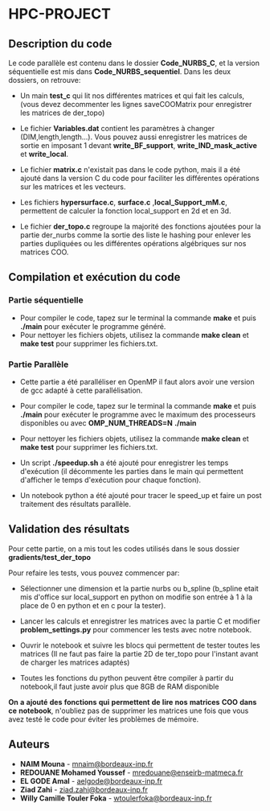 # HPC-PROJECT

## Description du code
Le code parallèle est contenu dans le dossier **Code_NURBS_C**, et la version séquentielle est mis dans **Code_NURBS_sequentiel**.
Dans les deux dossiers, on retrouve:
- Un main **test_c** qui lit nos différentes matrices et qui fait les calculs, (vous devez decommenter les lignes saveCOOMatrix pour enregistrer les matrices de der_topo)

- Le fichier **Variables.dat** contient les paramètres à changer (DIM,length,length...). Vous pouvez aussi enregistrer les matrices de sortie en imposant 1 devant **write_BF_support**, **write_IND_mask_active** et **write_local**.

- Le fichier **matrix.c** n'existait pas dans le code python, mais il a été ajouté dans la version C du code pour faciliter les différentes opérations sur les matrices et les vecteurs.

- Les fichiers **hypersurface.c**, **surface.c** ,**local_Support_mM.c**, permettent de calculer la fonction local_support en 2d et en 3d.

- Le fichier **der_topo.c** regroupe la majorité des fonctions ajoutées pour la partie der_nurbs comme la sortie des liste le hashing pour enlever les parties dupliquées ou les différentes opérations algébriques sur nos matrices COO.

## Compilation et exécution du code
### Partie séquentielle
- Pour compiler le code, tapez sur le terminal la commande **make** et puis **./main** pour exécuter le programme généré.
- Pour nettoyer les fichiers objets, utilisez la commande **make clean** et **make test** pour supprimer les fichiers.txt.

### Partie Parallèle
- Cette partie a été paralléliser en OpenMP il faut alors avoir une version de gcc adapté à cette parallélisation.

- Pour compiler le code, tapez sur le terminal la commande **make** et puis **./main** pour exécuter le programme avec le maximum des processeurs disponibles ou avec **OMP_NUM_THREADS=N** **./main**

- Pour nettoyer les fichiers objets, utilisez la commande **make clean** et **make test** pour supprimer les fichiers.txt.

- Un script **./speedup.sh** a été ajouté pour enregistrer les temps d'exécution (il décommente les parties dans le main qui permettent d'afficher le temps d'exécution pour chaque fonction).

- Un notebook python a été ajouté pour tracer le speed_up et faire un post traitement des résultats parallèle.

## Validation des résultats
Pour cette partie, on a mis tout les codes utilisés dans le sous dossier 
**gradients/test_der_topo**

Pour refaire les tests, vous pouvez commencer par:

- Sélectionner une dimension et la partie nurbs ou b_spline (b_spline etait mis d'office sur local_support en python on modifie son entrée à 1 à la place de 0 en python et en c pour la tester).

- Lancer les calculs et enregistrer les matrices avec la partie C et modifier **problem_settings.py** pour commencer les tests avec notre notebook.

- Ouvrir le notebook et suivre les blocs qui permettent de tester toutes les matrices (Il ne faut pas faire la partie 2D de ter_topo pour l'instant avant de charger les matrices adaptés)

- Toutes les fonctions du python peuvent être compiler à partir du notebook,il faut juste avoir plus que 8GB de RAM disponible

 **On** **a** **ajouté** **des** **fonctions** **qui** **permettent** **de** **lire** **nos** **matrices** **COO** **dans** **ce** **notebook**, n'oubliez pas de supprimer les matrices une fois que vous avez testé le code pour éviter les problèmes de mémoire.


## Auteurs

- **NAIM Mouna**  - mnaim@bordeaux-inp.fr
- **REDOUANE Mohamed Youssef**   - mredouane@enseirb-matmeca.fr
- **EL GODE Amal**   - aelgode@bordeaux-inp.fr
- **Ziad Zahi**   - ziad.zahi@bordeaux-inp.fr
- **Willy Camille Touler Foka**   - wtoulerfoka@bordeaux-inp.fr


